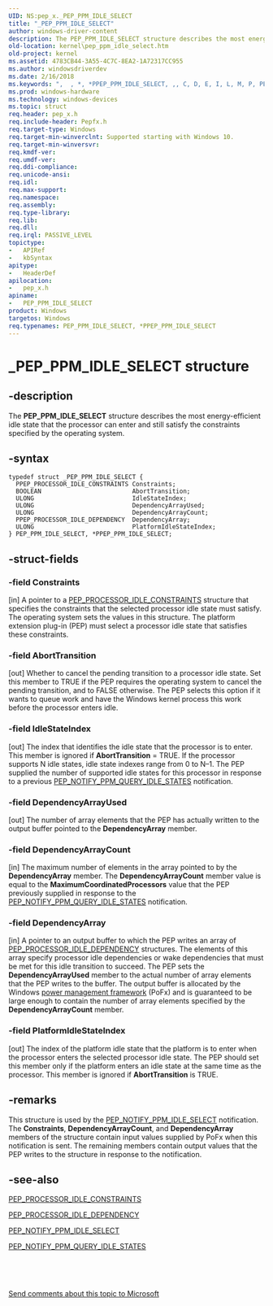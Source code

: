 ```yaml
---
UID: NS:pep_x._PEP_PPM_IDLE_SELECT
title: "_PEP_PPM_IDLE_SELECT"
author: windows-driver-content
description: The PEP_PPM_IDLE_SELECT structure describes the most energy-efficient idle state that the processor can enter and still satisfy the constraints specified by the operating system.
old-location: kernel\pep_ppm_idle_select.htm
old-project: kernel
ms.assetid: 4783CB44-3A55-4C7C-8EA2-1A72317CC955
ms.author: windowsdriverdev
ms.date: 2/16/2018
ms.keywords: ",  , *, *PPEP_PPM_IDLE_SELECT, ,, C, D, E, I, L, M, P, PEP_PPM_IDLE_SELECT, PEP_PPM_IDLE_SELECT structure [Kernel-Mode Driver Architecture], PPEP_PPM_IDLE_SELECT, PPEP_PPM_IDLE_SELECT structure pointer [Kernel-Mode Driver Architecture], S, T, _, _PEP_PPM_IDLE_SELECT, kernel.pep_ppm_idle_select, pep_x/PEP_PPM_IDLE_SELECT, pep_x/PPEP_PPM_IDLE_SELECT"
ms.prod: windows-hardware
ms.technology: windows-devices
ms.topic: struct
req.header: pep_x.h
req.include-header: Pepfx.h
req.target-type: Windows
req.target-min-winverclnt: Supported starting with Windows 10.
req.target-min-winversvr: 
req.kmdf-ver: 
req.umdf-ver: 
req.ddi-compliance: 
req.unicode-ansi: 
req.idl: 
req.max-support: 
req.namespace: 
req.assembly: 
req.type-library: 
req.lib: 
req.dll: 
req.irql: PASSIVE_LEVEL
topictype:
-	APIRef
-	kbSyntax
apitype:
-	HeaderDef
apilocation:
-	pep_x.h
apiname:
-	PEP_PPM_IDLE_SELECT
product: Windows
targetos: Windows
req.typenames: PEP_PPM_IDLE_SELECT, *PPEP_PPM_IDLE_SELECT
---
```


# _PEP_PPM_IDLE_SELECT structure


## -description


The <b>PEP_PPM_IDLE_SELECT</b> structure describes the most energy-efficient idle state that the processor can enter and still satisfy the constraints specified by the operating system.


## -syntax


````
typedef struct _PEP_PPM_IDLE_SELECT {
  PPEP_PROCESSOR_IDLE_CONSTRAINTS Constraints;
  BOOLEAN                         AbortTransition;
  ULONG                           IdleStateIndex;
  ULONG                           DependencyArrayUsed;
  ULONG                           DependencyArrayCount;
  PPEP_PROCESSOR_IDLE_DEPENDENCY  DependencyArray;
  ULONG                           PlatformIdleStateIndex;
} PEP_PPM_IDLE_SELECT, *PPEP_PPM_IDLE_SELECT;
````


## -struct-fields




### -field Constraints

[in] A pointer to a <a href="..\pep_x\ns-pep_x-_pep_processor_idle_constraints.md">PEP_PROCESSOR_IDLE_CONSTRAINTS</a> structure that specifies the constraints that the selected processor idle state must satisfy. The operating system sets the values in this structure. The platform extension plug-in (PEP) must select a processor idle state that satisfies these constraints.


### -field AbortTransition

[out] Whether to cancel the pending transition to a processor idle state. Set this member to TRUE if the PEP requires the operating system to cancel the pending transition, and to FALSE otherwise. The PEP selects this option if it wants to queue work and have the Windows kernel process this work before the processor enters idle.


### -field IdleStateIndex

[out] The index that identifies the idle state that the processor is to enter. This member is ignored if <b>AbortTransition</b> = TRUE. If the processor supports N idle states, idle state indexes range from 0 to N–1. The PEP supplied the number of supported idle states for this processor in response to a previous <a href="https://msdn.microsoft.com/en-us/library/windows/hardware/mt629121">PEP_NOTIFY_PPM_QUERY_IDLE_STATES</a> notification.


### -field DependencyArrayUsed

[out] The number of array elements that the PEP has actually written to the output buffer pointed to the <b>DependencyArray</b> member.


### -field DependencyArrayCount

[in] The maximum number of elements in the array pointed to by the <b>DependencyArray</b> member. The <b>DependencyArrayCount</b> member value is equal to the <b>MaximumCoordinatedProcessors</b> value that the PEP previously supplied in response to the <a href="https://msdn.microsoft.com/en-us/library/windows/hardware/mt629121">PEP_NOTIFY_PPM_QUERY_IDLE_STATES</a> notification.


### -field DependencyArray

[in] A pointer to an output buffer to which the PEP writes an array of <a href="..\pepfx\ns-pepfx-_pep_processor_idle_dependency.md">PEP_PROCESSOR_IDLE_DEPENDENCY</a> structures. The elements of this array specify processor idle dependencies or wake dependencies that must be met for this idle transition to succeed. The PEP sets the <b>DependencyArrayUsed</b> member to the actual number of array elements that the PEP writes to the buffer. The output buffer is allocated by the Windows <a href="https://msdn.microsoft.com/B08F8ABF-FD43-434C-A345-337FBB799D9B">power management framework</a> (PoFx) and is guaranteed to be large enough to contain the number of array elements specified by the <b>DependencyArrayCount</b> member.


### -field PlatformIdleStateIndex

[out] The index of the platform idle state that the platform is to enter when the processor enters the selected processor idle state. The PEP should set this member only if the platform enters an idle state at the same time as the processor. This member is ignored if <b>AbortTransition</b> is TRUE.


## -remarks



This structure is used by the <a href="https://msdn.microsoft.com/en-us/library/windows/hardware/mt629120">PEP_NOTIFY_PPM_IDLE_SELECT</a> notification. The <b>Constraints</b>, <b>DependencyArrayCount</b>, and <b>DependencyArray</b> members of the structure contain input values supplied by PoFx when this notification is sent. The remaining members contain output values that the PEP writes to the structure in response to the notification.




## -see-also

<a href="..\pep_x\ns-pep_x-_pep_processor_idle_constraints.md">PEP_PROCESSOR_IDLE_CONSTRAINTS</a>



<a href="..\pepfx\ns-pepfx-_pep_processor_idle_dependency.md">PEP_PROCESSOR_IDLE_DEPENDENCY</a>



<a href="https://msdn.microsoft.com/en-us/library/windows/hardware/mt629120">PEP_NOTIFY_PPM_IDLE_SELECT</a>



<a href="https://msdn.microsoft.com/en-us/library/windows/hardware/mt629121">PEP_NOTIFY_PPM_QUERY_IDLE_STATES</a>



 

 

<a href="mailto:wsddocfb@microsoft.com?subject=Documentation%20feedback [kernel\kernel]:%20PEP_PPM_IDLE_SELECT structure%20 RELEASE:%20(2/16/2018)&amp;body=%0A%0APRIVACY STATEMENT%0A%0AWe use your feedback to improve the documentation. We don't use your email address for any other purpose, and we'll remove your email address from our system after the issue that you're reporting is fixed. While we're working to fix this issue, we might send you an email message to ask for more info. Later, we might also send you an email message to let you know that we've addressed your feedback.%0A%0AFor more info about Microsoft's privacy policy, see http://privacy.microsoft.com/en-us/default.aspx." title="Send comments about this topic to Microsoft">Send comments about this topic to Microsoft</a>

